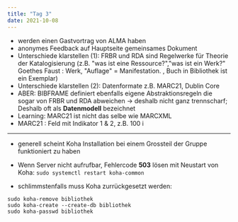 ```yaml
---
title: "Tag 3"
date: 2021-10-08
---
```



* werden einen Gastvortrag von ALMA haben
* anonymes Feedback auf Hauptseite gemeinsames Dokument
* Unterschiede klarstellen (1): FRBR und RDA sind Regelwerke für Theorie der Katalogisierung (z.B. "was ist eine Ressource?","was ist ein Werk?"  Goethes Faust : Werk, "Auflage" = Manifestation. , Buch in Bibliothek ist ein Exemplar)
* Unterschiede klarstellen (2): Datenformate z.B. MARC21, Dublin Core
* ABER: BIBFRAME definiert ebenfalls eigene Abstraktionsregeln die sogar von FRBR und RDA abweichen -> deshalb nicht ganz trennscharf; Deshalb oft als **Datenmodell** bezeichnet
* Learning: MARC21 ist nicht das selbe wie MARCXML 
* MARC21 : Feld mit Indikator 1 & 2, z.B. 100 i 

---

* generell scheint Koha Installation bei einem Grossteil der Gruppe funktioniert zu haben
* Wenn Server nicht aufrufbar, Fehlercode **503** lösen mit Neustart von Koha: ```sudo systemctl restart koha-common```

* schlimmstenfalls muss Koha zurrückgesetzt werden:

```
sudo koha-remove bibliothek
sudo koha-create --create-db bibliothek
sudo koha-passwd bibliothek
```
